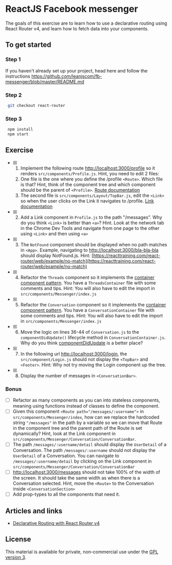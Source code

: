 # ReactJS Facebook messenger

The goals of this exercise are to learn how to use a declarative routing using React Router v4, and learn how to fetch data into your components.

## To get started

### Step 1

If you haven't already set up your project, head here and follow the instructions https://github.com/leanjscom/fb-messenger/blob/master/README.md

### Step 2

```sh
 git checkout react-router
```

### Step 3

```sh
 npm install
 npm start
```

## Exercise

- [x] 1. Implement the following route [http://localhost:3000/profile](http://localhost:3000/profile) so it renders `src/components/Profile.js`. Hint, you need to edit 2 files:
  1. One file is the one where you define the /profile `<Route>`. Which file is that? Hint, think of the component tree and which component should be the parent of `<Profile>`. [Route documentation](https://reacttraining.com/react-router/web/api/Route)
  1. The second file is `src/components/Layout/TopBar.js`, edit the `<Link>` so when the user clicks on the Link it navigates to /profile. [Link documentation](https://reacttraining.com/react-router/web/api/Link)

- [x] 2. Add a Link component in `Profile.js` to the path "/messages". Why do you think `<Link>` is better than `<a>`? Hint. Look at the network tab in the Chrome Dev Tools and navigate from one page to the other using `<Link>` and then using `<a>`

- [x] 3. The `NotFound` component should be displayed when no path matches in `<App>`. Example, navigating to [http://localhost:3000/bla-bla-bla](http://localhost:3000/bla-bla-bla) should display NotFound.js. Hint: [https://reacttraining.com/react-router/web/example/no-match](https://reacttraining.com/react-router/web/example/no-match)

- [x] 4. Refactor the `Threads` component so it implements the [container component pattern](https://medium.com/@learnreact/container-components-c0e67432e005). You have a `ThreadsContainer` file with some comments and tips. Hint: You will also have to edit the import in `src/components/Messenger/index.js`

- [x] 5. Refactor the `Conversation` component so it implements the [container component pattern](https://medium.com/@learnreact/container-components-c0e67432e005). You have a `ConversationContainer` file with some comments and tips. Hint: You will also have to edit the import in `src/components/Messenger/index.js`

- [x] 6. Move the logic on lines 36-44 of `Conversation.js` to the `componentDidUpdate()` lifecycle method in `ConversationContainer.js`. Why do you think [componentDidUpdate](https://reactjs.org/docs/react-component.html#componentdidupdate) is a better place?

- [x] 7. In the following url [http://localhost:3000/login](http://localhost:3000/login), the `src/component/Login.js` should not display the `<TopBar>` and `<Footer>`. Hint: Why not try moving the Login component up the tree.

- [x] 8. Display the number of messages in `<ConversationBar>`.

### Bonus

- [ ] Refactor as many components as you can into stateless components, meaning using functions instead of classes to define the component.
- [ ] Given this component `<Route path="/messages/:username">` in `src/components/Messenger/index`, how can we replace the hardcoded string `"/messages"` in the path by a variable so we can move that Route in the component tree and the parent path of the Route is set dynamically? Hint, look at the Link component in `src/components/Messenger/Conversation/ConversationBar`.
- [ ] The path `/messages/:username/detail` should display the `UserDetail` of a Conversation. The path `/messages/:username` should not display the `UserDetail` of a Conversation. You can navigate to `/messages/:username/detail` by clicking on the Link component in `src/components/Messenger/Conversation/ConversationBar`
- [ ] [http://localhost:3000/messages](http://localhost:3000/messages) should not take 100% of the width of the screen. It should take the same width as when there is a Conversation selected. Hint, move the `<Route>` to the Conversation inside `<ConversationSection>`
- [ ] Add prop-types to all the components that need it.

## Articles and links

- [Declarative Routing with React Router v4](https://medium.com/leanjs/declarative-routing-with-react-router-v4-7419c198e93f)

## License

This material is available for private, non-commercial use under the [GPL version 3](http://www.gnu.org/licenses/gpl-3.0-standalone.html).
